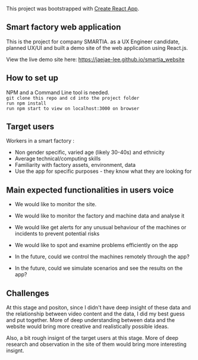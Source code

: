 This project was bootstrapped with [Create React App](https://github.com/facebook/create-react-app).

## Smart factory web application 

This is the project for company SMARTIA.
as a UX Engineer candidate, planned UX/UI and built a demo site of the web application using React.js.

View the live demo site here: https://jaejae-lee.github.io/smartia_website

## How to set up 

NPM and a Command Line tool is needed.<br/>
`git clone this repo and cd into the project folder`<br/>
`run npm install`<br/>
`run npm start to view on localhost:3000 on browser`<br/>

## Target users 
Workers in a smart factory : <br/>
* Non gender specific, varied age (likely 30-40s) and ethnicity
* Average technical/computing skills
* Familiarity with factory assets, environment, data
* Use the app for specific purposes - they know what they are looking for

## Main expected functionalities in users voice

* We would like to monitor the site.
* We would like to monitor the factory and machine data and analyse it
* We would like get alerts for any unusual behaviour of the machines or incidents to prevent potential risks 
* We would like to spot and examine problems efficiently on the app

* In the future, could we control the machines remotely through the app?
* In the future, could we simulate scenarios and see the results on the app?

## Challenges 

At this stage and positon, since I didn't have deep insight of these data and the relationship between video content and the data, I did my best guess and put together. More of deep understanding between data and the website would bring more creative and realistically possible ideas. 

Also, a bit rough insignt of the target users at this stage. More of deep research and observation in the site of them would bring more interesting insignt. 






